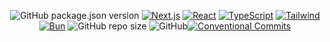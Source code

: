 <div align="center">

![GitHub package.json version](https://img.shields.io/github/package-json/v/nolindnaidoo/portfolio-nextjs) [![Next.js](https://img.shields.io/badge/Next.js-15-black?logo=next.js)](https://nextjs.org/) [![React](https://img.shields.io/badge/React-19-blue?logo=react)](https://reactjs.org/) [![TypeScript](https://img.shields.io/badge/TypeScript-5-blue?logo=typescript)](https://www.typescriptlang.org/) [![Tailwind](https://img.shields.io/badge/Tailwind-4-38B2AC?logo=tailwind-css)](https://tailwindcss.com/) [![Bun](https://img.shields.io/badge/Bun-1.0+-FF1744?logo=bun)](https://bun.sh/) ![GitHub repo size](https://img.shields.io/github/repo-size/nolindnaidoo/portfolio-nextjs?color=g) ![GitHub](https://img.shields.io/github/license/nolindnaidoo/portfolio-nextjs)[![Conventional Commits](https://img.shields.io/badge/Conventional%20Commits-1.0.0-%23FE5196?logo=conventionalcommits&logoColor=white)](https://conventionalcommits.org)

</div>
